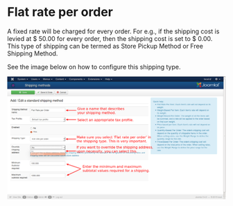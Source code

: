 # Flat rate per order

A fixed rate will be charged for every order. For e.g., if the shipping cost is levied at $ 50.00 for every order, then the shipping cost is set to $ 0.00. This type of shipping can be termed as Store Pickup Method or Free Shipping Method.

See the image below on how to configure this shipping type.

![Flat rate per order](flat_per_order.png)